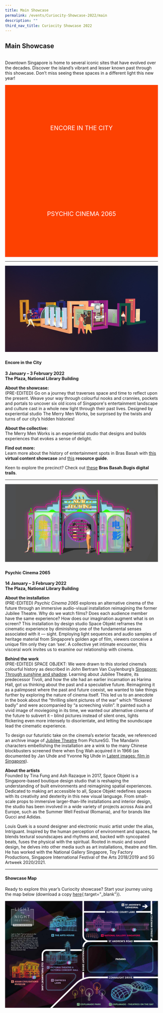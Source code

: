 ```yaml
---
title: Main Showcase
permalink: /events/Curiocity-Showcase-2022/main
description: ""
third_nav_title: Curiocity Showcase 2022
---
```

<style type="text/css">
	/* Click Box */
.clickbox { display: block; position: relative; width: 100%; padding-bottom: 56.25%; background-color: transparent; }
.clickbox span { padding: .5rem; }
.clickbox a { position: absolute; display: flex; width: 100%; height: 100%; align-items: center; justify-content: center; font-size: 1.25rem; text-align: center; text-decoration: none; text-transform: uppercase; }
.clickbox a:focus,
.clickbox a:hover { text-decoration: none; }

/* Orange */
.clickbox.is-orange { background-color: #FD4101; color: #FFFFFF; }
.clickbox.is-orange a { color: #FFFFFF; }
.clickbox.is-orange a:focus,
.clickbox.is-orange a:hover { background-color: #F3B69E; color: #000000; }	
</style>

## **Main Showcase**
<br>Downtown Singapore is home to several iconic sites that have evolved over the decades. Discover the island’s vibrant and lesser known past through this showcase. Don’t miss seeing these spaces in a different light this new year!

<div class="row is-multiline">
  <div class="col is-one-half">
    <div class="clickbox is-orange">
      <a href="#encoreinthecity">
        <span>Encore in the City</span>
      </a>
    </div>
  </div>
  <div class="col is-one-half">
    <div class="clickbox is-orange">
      <a href="#psychiccinema2065">
        <span>Psychic Cinema 2065</span>
      </a>
    </div>
  </div>
  </div>
	
___

![Alt text for image on Isomer site](/images/encoreinthecity.jpg)
<h5 class="margin--bottom--lg" id="encoreinthecity"></h5>

#### **Encore in the City**
**3 January – 3 February 2022**
<br>**The Plaza, National Library Building**

**About the showcase:**
<br>(PRE-EDITED) Go on a journey that traverses space and time to reflect upon the present. Weave your way through colourful nooks and crannies, pockets and portals to uncover six old icons of Singapore's entertainment landscape and culture cast in a whole new light through their past lives. Designed by experiential studio The Merry Men Works, be surprised by the twists and turns of our city’s hidden histories! 

**About the collective:**
<br>The Merry Men Works is an experiential studio that designs and builds experiences that evokes a sense of delight.

**Find out more:**
<br>Learn more about the history of entertainment spots in Bras Basah with [this](https://staging-nlb-curiocity.netlify.app/events/bb-showcase/entertainment) **virtual content showcase** and [this](https://reference.nlb.gov.sg/guides/sci-tech/sustainability/sustainable-living) **resource guide**.

Keen to explore the precinct? Check out [these](https://www.nhb.gov.sg/brasbasahbugis/) **Bras Basah.Bugis digital trails**.

___

![Alt text for image on Isomer site](/images/psychiccinema2065.jpg)
<h5 class="margin--bottom--lg" id="psychiccinema2065"></h5>

#### **Psychic Cinema 2065**
**14 January – 3 February 2022**
<br>**The Plaza, National Library Building**

**About the installation**
<br>(PRE-EDITED) *Psychic Cinema 2065* explores an alternative cinema of the future through an immersive audio-visual installation reimagining the former Jubilee Theatre. Why do we watch films? Does each audience member have the same experience? How does our imagination augment what is on screen? This installation by design studio Space Objekt reframes the cinematic experience by diminishing one of the fundamental senses associated with it — sight. Employing light sequences and audio samples of heritage material from Singapore’s golden age of film, viewers conceive a unique film only they can ‘see’. A collective yet intimate encounter, this visceral work invites us to examine our relationship with cinema. 

**Behind the work**
<br>(PRE-EDITED) SPACE OBJEKT: We were drawn to this storied cinema’s colourful history as described in John Bertram Van Cuylenburg’s [Singapore: Through sunshine and shadow](https://eservice.nlb.gov.sg/item_holding.aspx?bid=4080104). Learning about Jubilee Theatre, its predecessor Tivoli, and how the site had an earlier incarnation as Harima Hall, got us thinking about the past and a speculative future. Reimagining it as a palimpsest where the past and future coexist, we wanted to take things further by exploring the nature of cinema itself. This led us to an anecdote in the book about the “thrilling silent pictures of the war” which “flickered badly” and were accompanied by “a screeching violin”. It painted such a vivid image of moviegoing in its time, we wanted our alternative cinema of the future to subvert it – blind pictures instead of silent ones, lights flickering even more intensely to disorientate, and letting the soundscape lead the cinematic experience.

To design our futuristic take on the cinema’s exterior facade, we referenced an archive image of [Jubilee Theatre](https://eresources.nlb.gov.sg/pictures/details/7c8de66e-a7ed-4463-b368-0017d7d7ba7a) from PictureSG. The Mandarin characters embellishing the installation are a wink to the many Chinese blockbusters screened there when Eng Wah acquired it in 1966 (as documented by Jan Uhde and Yvonne Ng Uhde in [Latent images: film in Singapore](https://eservice.nlb.gov.sg/item_holding.aspx?bid=13186916)).

**About the artists**
<br>Founded by Tina Fung and Ash Razaque in 2017, Space Objekt is a Singapore-based boutique design studio that is reshaping the understanding of built environments and reimagining spatial experiences. Dedicated to making art accessible to all, Space Objekt redefines spaces with its creativity and dexterity in this new visual language. From small-scale props to immersive larger-than-life installations and interior design, the studio has been involved in a wide variety of projects across Asia and Europe, such as the Summer Well Festival (Romania), and for brands like Gucci and Adidas. 

Louis Quek is a sound designer and electronic music artist under the alias, Intriguant. Inspired by the human perception of environment and spaces, he blends textural soundscapes and rhythms and, backed with syncopated beats, fuses the physical with the spiritual. Rooted in music and sound design, he delves into other media such as art installations, theatre and film. He has worked with the National Gallery Singapore, Toy Factory Productions, Singapore International Festival of the Arts 2018/2019 and SG Artweek 2020/2021.

___

#### **Showcase Map**

Ready to explore this year’s Curiocity showcase? Start your journey using the map below (download a copy [here](/files/sample-light-map.pdf){:target="_blank"}). 

![Alt text for image on Isomer site](/images/sample_light_map.jpg)